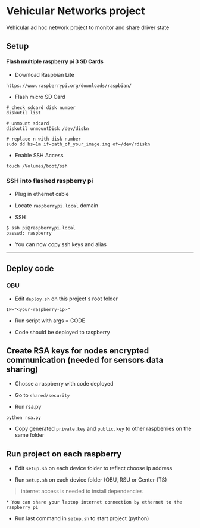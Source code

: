 
# Vehicular Networks project

Vehicular ad hoc network project to monitor and share driver state

## Setup

#### Flash multiple raspberry pi 3 SD Cards

* Download Raspbian Lite

```
https://www.raspberrypi.org/downloads/raspbian/
```

* Flash micro SD Card

```
# check sdcard disk number
diskutil list

# unmount sdcard
diskutil unmountDisk /dev/diskn

# replace n with disk number
sudo dd bs=1m if=path_of_your_image.img of=/dev/rdiskn
```

* Enable SSH Access

```
touch /Volumes/boot/ssh
```


### SSH into flashed raspberry pi

* Plug in ethernet cable

* Locate `raspberrypi.local` domain

* SSH

```
$ ssh pi@raspberrypi.local
passwd: raspberry
```

* You can now copy ssh keys and alias


---


## Deploy code


### OBU

* Edit `deploy.sh` on this project's root folder

```
IP="<your-raspberry-ip>"
```

* Run script with args = CODE

* Code should be deployed to raspberry



## Create RSA keys for nodes encrypted communication (needed for sensors data sharing)

* Chosse a raspberry with code deployed

* Go to `shared/security`

* Run rsa.py

```
python rsa.py
```

* Copy generated `private.key` and `public.key` to other raspberries on the same folder



## Run project on each raspberry

* Edit `setup.sh` on each device folder to reflect choose ip address

* Run `setup.sh` on each device folder (OBU, RSU or Center-ITS)

> internet access is needed to install dependencies

    * You can share your laptop internet connection by ethernet to the raspberry pi

* Run last command in `setup.sh` to start project (python)
